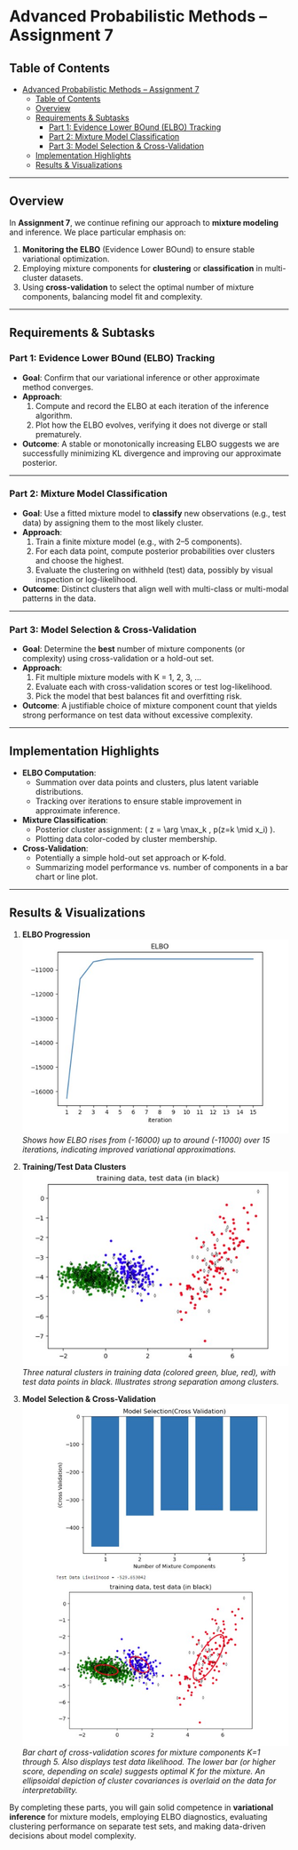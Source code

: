 # Advanced Probabilistic Methods – Assignment 7

## Table of Contents
- [Advanced Probabilistic Methods – Assignment 7](#advanced-probabilistic-methods--assignment-7)
  - [Table of Contents](#table-of-contents)
  - [Overview](#overview)
  - [Requirements \& Subtasks](#requirements--subtasks)
    - [Part 1: Evidence Lower BOund (ELBO) Tracking](#part-1-evidence-lower-bound-elbo-tracking)
    - [Part 2: Mixture Model Classification](#part-2-mixture-model-classification)
    - [Part 3: Model Selection \& Cross-Validation](#part-3-model-selection--cross-validation)
  - [Implementation Highlights](#implementation-highlights)
  - [Results \& Visualizations](#results--visualizations)

---

## Overview
In **Assignment 7**, we continue refining our approach to **mixture modeling** and inference. We place particular emphasis on:
1. **Monitoring the ELBO** (Evidence Lower BOund) to ensure stable variational optimization.  
2. Employing mixture components for **clustering** or **classification** in multi-cluster datasets.  
3. Using **cross-validation** to select the optimal number of mixture components, balancing model fit and complexity.

---

## Requirements & Subtasks

### Part 1: Evidence Lower BOund (ELBO) Tracking
- **Goal**: Confirm that our variational inference or other approximate method converges.  
- **Approach**:
  1. Compute and record the ELBO at each iteration of the inference algorithm.  
  2. Plot how the ELBO evolves, verifying it does not diverge or stall prematurely.  
- **Outcome**: A stable or monotonically increasing ELBO suggests we are successfully minimizing KL divergence and improving our approximate posterior.

---

### Part 2: Mixture Model Classification
- **Goal**: Use a fitted mixture model to **classify** new observations (e.g., test data) by assigning them to the most likely cluster.  
- **Approach**:
  1. Train a finite mixture model (e.g., with 2–5 components).  
  2. For each data point, compute posterior probabilities over clusters and choose the highest.  
  3. Evaluate the clustering on withheld (test) data, possibly by visual inspection or log-likelihood.  
- **Outcome**: Distinct clusters that align well with multi-class or multi-modal patterns in the data.

---

### Part 3: Model Selection & Cross-Validation
- **Goal**: Determine the **best** number of mixture components (or complexity) using cross-validation or a hold-out set.  
- **Approach**:
  1. Fit multiple mixture models with K = 1, 2, 3, …  
  2. Evaluate each with cross-validation scores or test log-likelihood.  
  3. Pick the model that best balances fit and overfitting risk.  
- **Outcome**: A justifiable choice of mixture component count that yields strong performance on test data without excessive complexity.

---

## Implementation Highlights
- **ELBO Computation**:  
  - Summation over data points and clusters, plus latent variable distributions.  
  - Tracking over iterations to ensure stable improvement in approximate inference.
- **Mixture Classification**:  
  - Posterior cluster assignment: \( z = \arg \max_k \, p(z=k \mid x_i) \).  
  - Plotting data color-coded by cluster membership.
- **Cross-Validation**:  
  - Potentially a simple hold-out set approach or K-fold.  
  - Summarizing model performance vs. number of components in a bar chart or line plot.

---

## Results & Visualizations

1. **ELBO Progression**  
   ![ELBO Plot](Screenshot%202025-03-23%20140819.jpg)  
   *Shows how ELBO rises from \(-16000\) up to around \(-11000\) over 15 iterations, indicating improved variational approximations.*  

2. **Training/Test Data Clusters**  
   ![Training vs. Test Data](Screenshot%202025-03-23%20140845.jpg)  
   *Three natural clusters in training data (colored green, blue, red), with test data points in black. Illustrates strong separation among clusters.*

3. **Model Selection & Cross-Validation**  
   ![Model Selection](Screenshot%202025-03-23%20140855.jpg)  
   *Bar chart of cross-validation scores for mixture components K=1 through 5. Also displays test data likelihood. The lower bar (or higher score, depending on scale) suggests optimal K for the mixture. An ellipsoidal depiction of cluster covariances is overlaid on the data for interpretability.*

By completing these parts, you will gain solid competence in **variational inference** for mixture models, employing ELBO diagnostics, evaluating clustering performance on separate test sets, and making data-driven decisions about model complexity.
